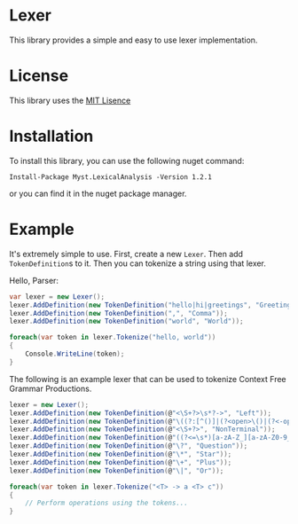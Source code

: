 # Lexer
This library provides a simple and easy to use lexer implementation.

# License
This library uses the [MIT Lisence](https://github.com/mystborn/Lexer/blob/master/LICENSE)

# Installation
To install this library, you can use the following nuget command:

```
Install-Package Myst.LexicalAnalysis -Version 1.2.1
```

or you can find it in the nuget package manager.

# Example
It's extremely simple to use. First, create a new `Lexer`. Then add `TokenDefinition`s to it. 
Then you can tokenize a string using that lexer. 

Hello, Parser:
```cs
var lexer = new Lexer();
lexer.AddDefinition(new TokenDefinition("hello|hi|greetings", "Greeting"));
lexer.AddDefinition(new TokenDefinition(",", "Comma"));
lexer.AddDefinition(new TokenDefinition("world", "World"));

foreach(var token in lexer.Tokenize("hello, world")) 
{
    Console.WriteLine(token);
}
```

The following is an example lexer that can be used to tokenize Context Free Grammar Productions.

```cs
lexer = new Lexer();
lexer.AddDefinition(new TokenDefinition(@"<\S+?>\s*?->", "Left"));
lexer.AddDefinition(new TokenDefinition(@"\((?:[^()]|(?<open>\()|(?<-open>\)))+(?(open)(?!))\)", "Group"));
lexer.AddDefinition(new TokenDefinition(@"<\S+?>", "NonTerminal"));
lexer.AddDefinition(new TokenDefinition(@"((?<=\s*)[a-zA-Z_][a-zA-Z0-9_]*(?=\s*))|('\S*?')", "Terminal"));
lexer.AddDefinition(new TokenDefinition(@"\?", "Question"));
lexer.AddDefinition(new TokenDefinition(@"\*", "Star"));
lexer.AddDefinition(new TokenDefinition(@"\+", "Plus"));
lexer.AddDefinition(new TokenDefinition(@"\|", "Or"));

foreach(var token in lexer.Tokenize("<T> -> a <T> c")) 
{
    // Perform operations using the tokens...
}
```
